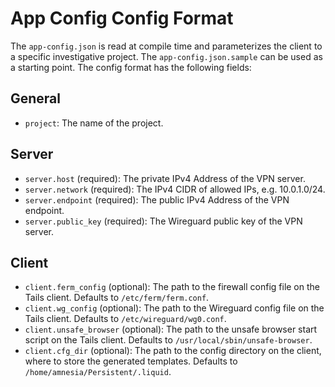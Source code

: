 # App Config Config Format

The `app-config.json` is read at compile time and parameterizes the client to a specific investigative project. The `app-config.json.sample` can be used as a starting point. The config format has the following fields:

## General

- `project`: The name of the project.

## Server

- `server.host` (required): The private IPv4 Address of the VPN server.
- `server.network` (required): The IPv4 CIDR of allowed IPs, e.g. 10.0.1.0/24.
- `server.endpoint` (required): The public IPv4 Address of the VPN endpoint.
- `server.public_key` (required): The Wireguard public key of the VPN server.

## Client

- `client.ferm_config` (optional): The path to the firewall config file on the Tails client. Defaults to `/etc/ferm/ferm.conf`.
- `client.wg_config` (optional): The path to the Wireguard config file on the Tails client. Defaults to `/etc/wireguard/wg0.conf`.
- `client.unsafe_browser` (optional): The path to the unsafe browser start script on the Tails client. Defaults to `/usr/local/sbin/unsafe-browser`.
- `client.cfg_dir` (optional): The path to the config directory on the client, where to store the generated templates. Defaults to `/home/amnesia/Persistent/.liquid`.
